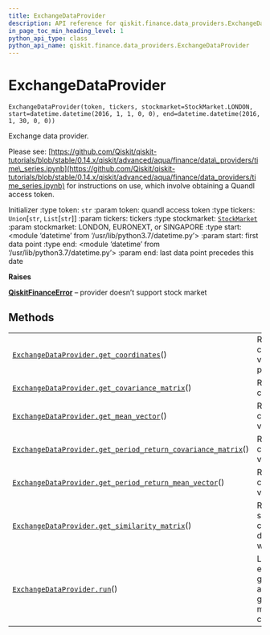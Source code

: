 ```yaml
---
title: ExchangeDataProvider
description: API reference for qiskit.finance.data_providers.ExchangeDataProvider
in_page_toc_min_heading_level: 1
python_api_type: class
python_api_name: qiskit.finance.data_providers.ExchangeDataProvider
---
```


# ExchangeDataProvider

<span id="qiskit.finance.data_providers.ExchangeDataProvider" />

`ExchangeDataProvider(token, tickers, stockmarket=StockMarket.LONDON, start=datetime.datetime(2016, 1, 1, 0, 0), end=datetime.datetime(2016, 1, 30, 0, 0))`

Exchange data provider.

Please see: [https://github.com/Qiskit/qiskit-tutorials/blob/stable/0.14.x/qiskit/advanced/aqua/finance/data\_providers/time\_series.ipynb](https://github.com/Qiskit/qiskit-tutorials/blob/stable/0.14.x/qiskit/advanced/aqua/finance/data_providers/time_series.ipynb) for instructions on use, which involve obtaining a Quandl access token.

Initializer :type token: `str` :param token: quandl access token :type tickers: `Union`\[`str`, `List`\[`str`]] :param tickers: tickers :type stockmarket: [`StockMarket`](qiskit.finance.data_providers.StockMarket "qiskit.finance.data_providers._base_data_provider.StockMarket") :param stockmarket: LONDON, EURONEXT, or SINGAPORE :type start: \<module ‘datetime’ from ‘/usr/lib/python3.7/datetime.py’> :param start: first data point :type end: \<module ‘datetime’ from ‘/usr/lib/python3.7/datetime.py’> :param end: last data point precedes this date

**Raises**

[**QiskitFinanceError**](qiskit.finance.QiskitFinanceError "qiskit.finance.QiskitFinanceError") – provider doesn’t support stock market

## Methods

|                                                                                                                                                                                                                                                 |                                                                                                          |
| ----------------------------------------------------------------------------------------------------------------------------------------------------------------------------------------------------------------------------------------------- | -------------------------------------------------------------------------------------------------------- |
| [`ExchangeDataProvider.get_coordinates`](qiskit.finance.data_providers.ExchangeDataProvider.get_coordinates "qiskit.finance.data_providers.ExchangeDataProvider.get_coordinates")()                                                             | Returns random coordinates for visualisation purposes.                                                   |
| [`ExchangeDataProvider.get_covariance_matrix`](qiskit.finance.data_providers.ExchangeDataProvider.get_covariance_matrix "qiskit.finance.data_providers.ExchangeDataProvider.get_covariance_matrix")()                                           | Returns the covariance matrix.                                                                           |
| [`ExchangeDataProvider.get_mean_vector`](qiskit.finance.data_providers.ExchangeDataProvider.get_mean_vector "qiskit.finance.data_providers.ExchangeDataProvider.get_mean_vector")()                                                             | Returns a vector containing the mean value of each asset.                                                |
| [`ExchangeDataProvider.get_period_return_covariance_matrix`](qiskit.finance.data_providers.ExchangeDataProvider.get_period_return_covariance_matrix "qiskit.finance.data_providers.ExchangeDataProvider.get_period_return_covariance_matrix")() | Returns a vector containing the mean value of each asset.                                                |
| [`ExchangeDataProvider.get_period_return_mean_vector`](qiskit.finance.data_providers.ExchangeDataProvider.get_period_return_mean_vector "qiskit.finance.data_providers.ExchangeDataProvider.get_period_return_mean_vector")()                   | Returns a vector containing the mean value of each asset.                                                |
| [`ExchangeDataProvider.get_similarity_matrix`](qiskit.finance.data_providers.ExchangeDataProvider.get_similarity_matrix "qiskit.finance.data_providers.ExchangeDataProvider.get_similarity_matrix")()                                           | Returns time-series similarity matrix computed using dynamic time warping.                               |
| [`ExchangeDataProvider.run`](qiskit.finance.data_providers.ExchangeDataProvider.run "qiskit.finance.data_providers.ExchangeDataProvider.run")()                                                                                                 | Loads data, thus enabling get\_similarity\_matrix and get\_covariance\_matrix methods in the base class. |

